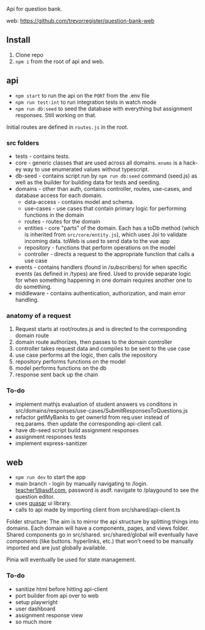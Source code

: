 Api for question bank. 

web: https://github.com/trevorregister/question-bank-web

## Install
1. Clone repo
2. `npm i` from the root of api and web.

## api
* `npm start` to run the api on the `PORT` from the .env file
* `npm run test:int` to run integration tests in watch mode
* `npm run db:seed` to seed the database with everything but assignment responses. Still working on that.

Initial routes are defined in `routes.js` in the root. 

### src folders
* tests - contains tests. 
* core - generic classes that are used across all domains. `enums` is a hack-ey way to use enumerated values without typescript.
* db-seed - contains script run by `npm run db:seed` command (seed.js) as well as the builder for building data for tests and seeding.
* domains - other than auth, contains controller, routes, use-cases, and database access for each domain.
  * data-access - contains model and schema.
  * use-cases - use cases that contain primary logic for performing functions in the domain
  * routes - routes for the domain
  * entities - core "parts" of the domain. Each has a toDb method (which is inherited from `src/core/entity.js`), which uses Joi to validate incoming data. toWeb is used to send data to the vue app
  * repository - functions that perform operations on the model
  * controller - directs a request to the appropriate function that calls a use case
* events - contains handlers (found in /subscribers) for when specific events (as defined in /types) are fired. Used to provide separate logic for when something happening in one domain requires another one to do something.
* middleware - contains authentication, authorization, and main error handling.

### anatomy of a request
1. Request starts at root/routes.js and is directed to the corresponding domain route
2. domain route authorizes, then passes to the domain controller
3. controller takes request data and compiles to be sent to the use case
4. use case performs all the logic, then calls the repository
5. repository performs functions on the model
6. model performs functions on the db
7. response sent back up the chain

### To-do
* implement mathjs evaluation of student answers vs conditons in src/domains/responses/use-cases/SubmitResponsesToQuestions.js
* refactor getMyBanks to get ownerId from req.user instead of req.params. then update the corresponding api-client call.
* have db-seed script build assignment responses
* assignment responses tests
* implement express-sanitizer

## web
* `npm run dev` to start the app
* main branch - login by manually navigating to /login. teacher1@asdf.com, password is asdf. navigate to /playgound to see the question editor. 
* uses [quasar](https://quasar.dev/components) ui library.
* calls to api made by importing client from src/shared/api-client.ts

Folder structure: The aim is to mirror the api structure by splitting things into domains. Each domain will have a components, pages, and views folder. Shared components go in src/shared. src/shared/global will eventually have components (like buttons. hyperlinks, etc.) that won't need to be manually imported and are just globally available.

Pinia will eventually be used for state management. 

### To-do
* sanitize html before hitting api-client
* port builder from api over to web
* setup playwright
* user dashboard
* assignment response view
* so much more
